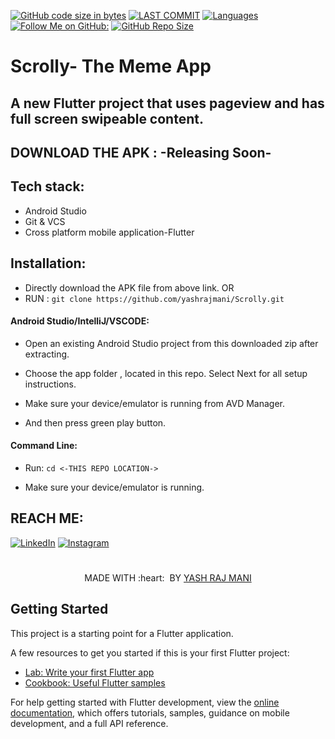 [![GitHub code size in bytes](https://img.shields.io/github/languages/code-size/yashrajmani/Scrolly?style=for-the-badge)](https://github.com/yashrajmani/)
[![LAST COMMIT](https://img.shields.io/github/last-commit/yashrajmani/Scrolly?style=for-the-badge)](https://github.com/yashrajmani/)
[![Languages](https://img.shields.io/github/languages/count/yashrajmani/Scrolly?style=for-the-badge)](https://github.com/yashrajmani/)
[![Follow Me on GitHub:](https://img.shields.io/github/followers/yashrajmani?style=for-the-badge)](https://github.com/yashrajmani/)
[![GitHub Repo Size](https://img.shields.io/github/repo-size/yashrajmani/Scrolly?style=for-the-badge)](https://github.com/yashrajmani/)

# Scrolly- The Meme App
## A new Flutter project that uses pageview and  has full screen swipeable content.

## DOWNLOAD THE APK : -Releasing Soon- 

## Tech stack:
- Android Studio
- Git & VCS 
- Cross platform mobile application-Flutter

## Installation:

- Directly download the APK file from above link.
	OR
- RUN : `git clone https://github.com/yashrajmani/Scrolly.git` 
	
#### Android Studio/IntelliJ/VSCODE:

- Open an existing Android Studio project from this downloaded zip after extracting.
	
- Choose the app folder , located in this repo. Select Next for all setup instructions.
	
- Make sure your device/emulator is running from AVD Manager.
	
- And then press green play button.
	
#### Command Line:

- Run: `cd <-THIS REPO LOCATION->` 

- Make sure your device/emulator is running.


## REACH ME:
[![LinkedIn](https://img.shields.io/badge/LinkedIn-connect-blue.svg?logo=linkedin&logoColor=white)](https://www.linkedin.com/in/yashrajmani/) 
[![Instagram](https://img.shields.io/badge/Instagram-follow-purple.svg?logo=instagram&logoColor=white)](https://www.instagram.com/yashrajmani/)



#
<p align="center">
	MADE WITH :heart: &nbsp;BY <a href="https://github.com/yashrajmani/">YASH RAJ MANI</a>
</p>

## Getting Started

This project is a starting point for a Flutter application.

A few resources to get you started if this is your first Flutter project:

- [Lab: Write your first Flutter app](https://docs.flutter.dev/get-started/codelab)
- [Cookbook: Useful Flutter samples](https://docs.flutter.dev/cookbook)

For help getting started with Flutter development, view the
[online documentation](https://docs.flutter.dev/), which offers tutorials,
samples, guidance on mobile development, and a full API reference.

